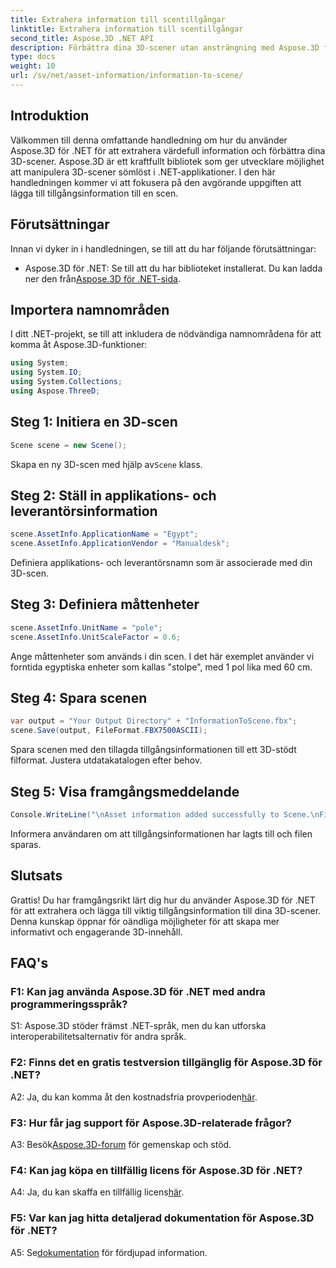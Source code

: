 ```yaml
---
title: Extrahera information till scentillgångar
linktitle: Extrahera information till scentillgångar
second_title: Aspose.3D .NET API
description: Förbättra dina 3D-scener utan ansträngning med Aspose.3D för .NET. Lär dig att lägga till värdefull tillgångsinformation steg för steg. Ladda ner nu för en dynamisk 3D-upplevelse.
type: docs
weight: 10
url: /sv/net/asset-information/information-to-scene/
---
```

## Introduktion

Välkommen till denna omfattande handledning om hur du använder Aspose.3D för .NET för att extrahera värdefull information och förbättra dina 3D-scener. Aspose.3D är ett kraftfullt bibliotek som ger utvecklare möjlighet att manipulera 3D-scener sömlöst i .NET-applikationer. I den här handledningen kommer vi att fokusera på den avgörande uppgiften att lägga till tillgångsinformation till en scen.

## Förutsättningar

Innan vi dyker in i handledningen, se till att du har följande förutsättningar:

- Aspose.3D för .NET: Se till att du har biblioteket installerat. Du kan ladda ner den från[Aspose.3D för .NET-sida](https://releases.aspose.com/3d/net/).

## Importera namnområden

I ditt .NET-projekt, se till att inkludera de nödvändiga namnområdena för att komma åt Aspose.3D-funktioner:

```csharp
using System;
using System.IO;
using System.Collections;
using Aspose.ThreeD;
```

## Steg 1: Initiera en 3D-scen

```csharp
Scene scene = new Scene();
```

 Skapa en ny 3D-scen med hjälp av`Scene` klass.

## Steg 2: Ställ in applikations- och leverantörsinformation

```csharp
scene.AssetInfo.ApplicationName = "Egypt";
scene.AssetInfo.ApplicationVendor = "Manualdesk";
```

Definiera applikations- och leverantörsnamn som är associerade med din 3D-scen.

## Steg 3: Definiera måttenheter

```csharp
scene.AssetInfo.UnitName = "pole";
scene.AssetInfo.UnitScaleFactor = 0.6;
```

Ange måttenheter som används i din scen. I det här exemplet använder vi forntida egyptiska enheter som kallas "stolpe", med 1 pol lika med 60 cm.

## Steg 4: Spara scenen

```csharp
var output = "Your Output Directory" + "InformationToScene.fbx";
scene.Save(output, FileFormat.FBX7500ASCII);
```

Spara scenen med den tillagda tillgångsinformationen till ett 3D-stödt filformat. Justera utdatakatalogen efter behov.

## Steg 5: Visa framgångsmeddelande

```csharp
Console.WriteLine("\nAsset information added successfully to Scene.\nFile saved at " + output);
```

Informera användaren om att tillgångsinformationen har lagts till och filen sparas.

## Slutsats

Grattis! Du har framgångsrikt lärt dig hur du använder Aspose.3D för .NET för att extrahera och lägga till viktig tillgångsinformation till dina 3D-scener. Denna kunskap öppnar för oändliga möjligheter för att skapa mer informativt och engagerande 3D-innehåll.

## FAQ's

### F1: Kan jag använda Aspose.3D för .NET med andra programmeringsspråk?

S1: Aspose.3D stöder främst .NET-språk, men du kan utforska interoperabilitetsalternativ för andra språk.

### F2: Finns det en gratis testversion tillgänglig för Aspose.3D för .NET?

 A2: Ja, du kan komma åt den kostnadsfria provperioden[här](https://releases.aspose.com/).

### F3: Hur får jag support för Aspose.3D-relaterade frågor?

 A3: Besök[Aspose.3D-forum](https://forum.aspose.com/c/3d/18) för gemenskap och stöd.

### F4: Kan jag köpa en tillfällig licens för Aspose.3D för .NET?

 A4: Ja, du kan skaffa en tillfällig licens[här](https://purchase.aspose.com/temporary-license/).

### F5: Var kan jag hitta detaljerad dokumentation för Aspose.3D för .NET?

 A5: Se[dokumentation](https://reference.aspose.com/3d/net/) för fördjupad information.